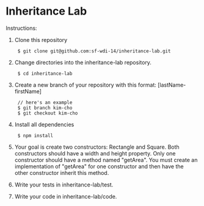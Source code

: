 # Inheritance Lab

Instructions: 

1. Clone this repository
 
		$ git clone git@github.com:sf-wdi-14/inheritance-lab.git

2. Change directories into the inheritance-lab repository.
		
		$ cd inheritance-lab

3. Create a new branch of your repository with this format: [lastName-firstName]

		// here's an example 
		$ git branch kim-cho
		$ git checkout kim-cho

4. Install all dependencies

		$ npm install

5. Your goal is create two constructors: Rectangle and Square. Both constructors should have a width and height property. Only one constructor should have a method named "getArea". You must create an implementation of "getArea" for one constructor and then have the other constructor inherit this method. 

6. Write your tests in inheritance-lab/test. 

7. Write your code in inheritance-lab/code.

